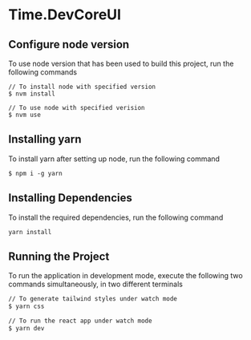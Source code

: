 # Time.DevCoreUI

## Configure node version

To use node version that has been used to build this project, run the following commands

```
// To install node with specified version
$ nvm install

// To use node with specified verision
$ nvm use
```

## Installing yarn

To install yarn after setting up node, run the following command

```
$ npm i -g yarn
```

## Installing Dependencies

To install the required dependencies, run the following command

```
yarn install
```

## Running the Project

To run the application in development mode, execute the following two commands simultaneously, in two different terminals

```bash
// To generate tailwind styles under watch mode
$ yarn css

// To run the react app under watch mode
$ yarn dev
```
